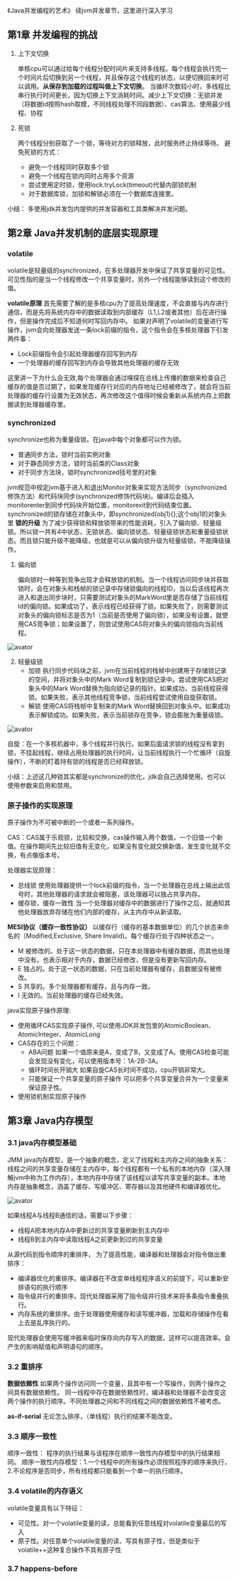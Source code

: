 《Java并发编程的艺术》
续jvm并发章节，这里进行深入学习
## 第1章 并发编程的挑战
1. 上下文切换

    单核cpu可以通过给每个线程分配时间片来支持多线程。每个线程会执行完一个时间片后切换到另一个线程，并且保存这个线程的状态，以便切换回来时可以调用。**从保存到加载的过程叫做上下文切换**。
    当循环次数较小时，多线程比串行执行时间更长，因为切换上下文消耗时间。减少上下文切换：无锁并发（将数据id按照hash取模，不同线程处理不同段数据）、cas算法、使用最少线程、协程

2. 死锁

    两个线程分别获取了一个锁，等待对方的锁释放，此时服务终止持续等待。
    避免死锁的方式：
     - 避免一个线程同时获取多个锁
     - 避免一个线程在锁内同时占用多个资源
     - 尝试使用定时锁，使用lock.tryLock(timeout)代替内部锁机制
     - 对于数据库锁，加锁和解锁必须在一个数据库连接里。

小结： 多使用jdk并发包内提供的并发容器和工具类解决并发问题。

## 第2章 Java并发机制的底层实现原理
### volatile
volatile是轻量级的synchronized，在多处理器开发中保证了共享变量的可见性。可见性指的是当一个线程修改一个共享变量时，另外一个线程能够读到这个修改的值。

**volatile原理**
首先需要了解的是多核cpu为了提高处理速度，不会直接与内存进行通信，而是先将系统内存中的数据读取到内部缓存（L1,L2或者其他）后在进行操作，但是操作完成后不知道何时写回内存中。
如果对声明了volatile的变量进行写操作，jvm会向处理器发送一条lock前缀的指令，这个指令会在多核处理器下引发两件事：
 - Lock前缀指令会引起处理器缓存回写到内存
 - 一个处理器的缓存回写到内存会导致其他处理器的缓存无效

这里讲一下为什么会无效,每个处理器会通过嗅探在总线上传播的数据来检查自己缓存的值是否过期了，如果发现缓存行对应的内存地址已经被修改了，就会将当前处理器的缓存行设置为无效状态，再次修改这个值得时候会重新从系统内存上把数据读到处理器缓存里。

### synchronized
synchronize也称为重量级锁。在java中每个对象都可以作为锁。
  - 普通同步方法，锁时当前实例对象
  - 对于静态同步方法，锁时当前类的Class对象
  - 对于同步方法块，锁时synchronized括号里的对象

jvm规范中规定jvm基于进入和退出Monitor对象来实现方法同步（synchronized修饰方法）和代码块同步(synchronized修饰代码块)。编译后会插入monitorenter到同步代码块开始位置，monitorexit到代码结束位置。
synchronized的锁存储在对象头中，即synchronized(obj1){};这个obj1的对象头里
**锁的升级** 
为了减少获得锁和释放锁带来的性能消耗，引入了偏向锁、轻量级锁。所以锁一共有4中状态，无锁状态、偏向锁状态、轻量级锁状态和重量级锁状态。而且锁只能升级不能降级，也就是可以从偏向锁升级为轻量级锁，不能降级操作。
1. 偏向锁

    偏向锁时一种等到竞争出现才会释放锁的机制。当一个线程访问同步块并获取锁时，会在对象头和栈帧的锁记录中存储锁偏向的线程ID，当以后该线程再次进入和退出同步块时，只需要测试对象头的MarkWord里是否存储了当前线程Id的偏向锁。如果成功了，表示线程已经获得了锁。如果失败了，则需要测试对象头的偏向锁标志是否为1（当前是否使用了偏向锁），如果没有设置，就使用CAS竞争锁；如果设置了，则尝试使用CAS将对象头的偏向锁指向当前线程。

![avator](images/偏向锁初始化流程.jpeg)

2. 轻量级锁
    - 加锁 执行同步代码块之前，jvm在当前线程的栈帧中创建用于存储锁记录的空间，并将对象头中的Mark Word复制到锁记录中。尝试使用CAS把对象头中的Mark Word替换为指向锁记录的指针。如果成功，当前线程获得锁。如果失败，表示其他线程竞争锁，当前线程尝试使用自旋获取锁。
    - 解锁 使用CAS将栈帧中复制来的Mark Word替换回到对象头中。如果成功表示解锁成功。如果失败，表示当前锁存在竞争，锁会膨胀为重量级锁。

![avator](images/轻量级锁争夺锁致锁膨胀.jpeg)

自旋：在一个多核机器中，多个线程并行执行。如果后面请求锁的线程没有拿到锁，不挂起线程，继续占用处理器的执行时间，让当前线程执行一个忙循环（自旋操作），不断的盯着持有锁的线程是否已经释放锁。

小结：上述这几种锁其实都是synchronize的优化，jdk会自己选择使用。也可以使用参数来启用和禁用。

### 原子操作的实现原理
原子操作为不可被中断的一个或者一系列操作。

CAS：CAS属于乐观锁，比较和交换，cas操作输入两个数值，一个旧值一个新值。在操作期间先比较旧值有无变化，如果没有变化就交换新值，发生变化就不交换，有点像版本号。

处理器实现原理：
  - 总线锁 使用处理器提供一个lock前缀的指令，当一个处理器在总线上输出此信号时，其他处理器的请求就会被阻塞，该处理器可以独占共享内存。
  - 缓存锁，缓存一致性 当一个处理器对缓存中的数据进行了操作之后，就通知其他处理器放弃存储在他们内部的缓存，从主内存中从新读取。

**MESI协议（缓存一致性协议）**
以缓存行（缓存的基本数据单位）的几个状态来命名的（Modified,Exclusive, Share Invalid)。每个缓存行处于四种状态之一。
   - M 被修改的。处于这一状态的数据，只在本处理器中有缓存数据，而其他处理中没有。也表示相对于内存，数据已经修改，但是没有更新写回内存。
   - E 独占的。处于这一状态的数据，只在当前处理器有缓存，且数据没有被修改。
   - S 共享的。多个处理器都有缓存，且与内存一致。
   - I 无效的。当前处理器的缓存已经失效。

java实现原子操作原理:
  - 使用循环CAS实现原子操作, 可以使用JDK并发包里的AtomicBoolean、AtomicInteger、AtomicLong
  - CAS存在的三个问题：
    - ABA问题 如果一个值原来是A，变成了B，又变成了A。使用CAS检查可能会发现没有变化，可以使用版本号：1A-2B-3A。
    - 循环时间长开销大 如果自旋CAS长时间不成功，cpu开销非常大。
    - 只能保证一个共享变量的原子操作 可以把多个共享变量合并为一个变量来保证原子性。
  - 使用锁机制实现原子操作

## 第3章 Java内存模型
### 3.1 java内存模型基础
JMM java内存模型，是一个抽象的概念，定义了线程和主内存之间的抽象关系：线程之间的共享变量存储在主内存中，每个线程都有一个私有的本地内存（深入理解jvm中称为工作内存），本地内存中存储了该线程以读写共享变量的副本。本地内存是抽象概念，涵盖了缓存、写缓冲区、寄存器以及其他硬件和编译器优化。

![avator](images/java内存模型的抽象结构示意图.jpg)

如果线程A与线程B通信的话，需要以下步骤：
  - 线程A把本地内存A中更新过的共享变量刷新到主内存中
  - 线程B到主内存中读取线程A之前更新到过的共享变量

从源代码到指令顺序的重排序， 为了提高性能，编译器和处理器会对指令做出重排序：
  - 编译器优化的重排序。编译器在不改变单线程程序语义的前提下，可以重新安排语句的执行顺序
  - 指令级并行的重排序。现代处理器采用了指令级并行技术来将多条指令重叠执行。
  - 内存系统的重排序。由于处理器使用缓存和读写缓冲器，加载和存储操作在看上去是乱序执行的。

现代处理器会使用写缓冲器来临时保存向内存写入的数据，这样可以提高效率。会产生的影响赋值和声明语句的顺序。

### 3.2 重排序
**数据依赖性**
    如果两个操作访问同一个变量，且其中有一个写操作，则两个操作之间具有数据依赖性。
    同一线程中存在数据依赖性时，编译器和处理器不会改变这两个操作的执行顺序。不同处理器之间和不同线程之间的数据依赖性不被考虑。

**as-if-serial**
    无论怎么排序，（单线程）执行的结果不能改变。

### 3.3 顺序一致性
顺序一致性： 程序的执行结果与该程序在顺序一致性内存模型中的执行结果相同。
顺序一致性内存模型：1.一个线程中的所有操作必须按照程序的顺序来执行，2.不论程序是否同步，所有线程都只能看到一个单一的执行顺序。
### 3.4 volatile的内存语义
volatile变量具有以下特征：
   - 可见性。对一个volatile变量的读，总能看到任意线程对volatile变量最后的写入
   - 原子性。对任意单个volatile变量的读、写具有原子性，但是类似于volatile++这种复合操作不具有原子性

### 3.7 happens-before
